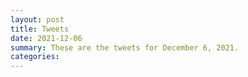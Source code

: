 ```yaml
---
layout: post
title: Tweets
date: 2021-12-06
summary: These are the tweets for December 6, 2021.
categories:
---
```


